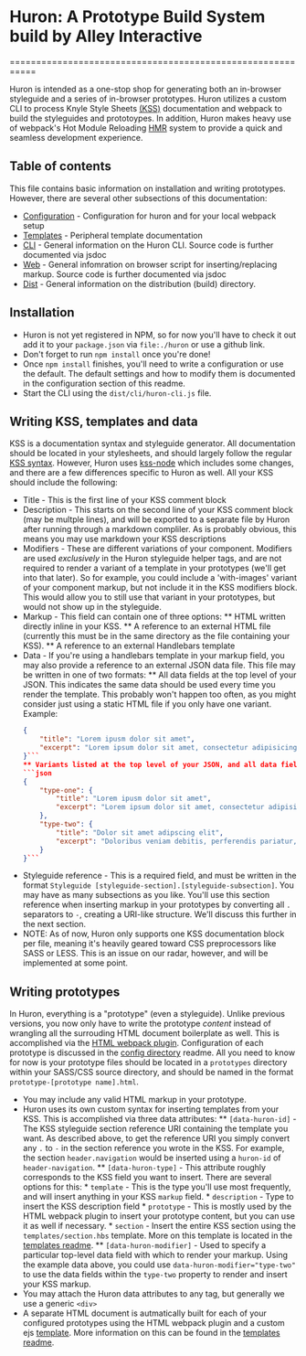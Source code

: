 # Huron: A Prototype Build System build by Alley Interactive
===========================================================

Huron is intended as a one-stop shop for generating both an in-browser styleguide and a series of in-browser prototypes. Huron utilizes a custom CLI to process Knyle Style Sheets [(KSS)](http://warpspire.com/kss/) documentation and webpack to build the styleguides and prototoypes. In addition, Huron makes heavy use of webpack's Hot Module Reloading [HMR](https://webpack.github.io/docs/hot-module-replacement.html) system to provide a quick and seamless development experience.

## Table of contents
This file contains basic information on installation and writing prototypes. However, there are several other subsections of this documentation:

 * [Configuration](config/README.md) - Configuration for huron and for your local webpack setup
 * [Templates](templates/README.md) - Peripheral template documentation
 * [CLI](src/cli/README.md) - General information on the Huron CLI. Source code is further documented via jsdoc
 * [Web](src/web/README.md) - General infomration on browser script for inserting/replacing markup. Source code is further documented via jsdoc
 * [Dist](dist/README.md) - General information on the distribution (build) directory.

## Installation
 * Huron is not yet registered in NPM, so for now you'll have to check it out add it to your `package.json` via `file:./huron` or use a github link.
 * Don't forget to run `npm install` once you're done!
 * Once `npm install` finishes, you'll need to write a configuration or use the default. The default settings and how to modify them is documented in the configuration section of this readme.
 * Start the CLI using the `dist/cli/huron-cli.js` file.

## Writing KSS, templates and data
KSS is a documentation syntax and styleguide generator. All documentation should be located in your stylesheets, and should largely follow the regular [KSS syntax](http://warpspire.com/kss/syntax/). However, Huron uses [kss-node](https://github.com/kss-node/kss-node) which includes some changes, and there are a few differences specific to Huron as well. All your KSS should include the following:
 * Title - This is the first line of your KSS comment block
 * Description - This starts on the second line of your KSS comment block (may be multple lines), and will be exported to a separate file by Huron after running through a markdown compliler. As is probably obvious, this means you may use markdown your KSS descriptions
 * Modifiers - These are different variations of your component. Modifiers are used _exclusively_ in the Huron styleguide helper tags, and are not required to render a variant of a template in your prototypes (we'll get into that later). So for example, you could include a 'with-images' variant of your component markup, but not include it in the KSS modifiers block. This would allow you to still use that variant in your prototypes, but would not show up in the styleguide.
 * Markup - This field can contain one of three options:
 	** HTML written directly inline in your KSS.
 	** A reference to an external HTML file (currently this must be in the same directory as the file containing your KSS).
 	** A reference to an external Handlebars template
 * Data - If you're using a handlebars template in your markup field, you may also provide a reference to an external JSON data file. This file may be written in one of two formats:
 	** All data fields at the top level of your JSON. This indicates the same data should be used every time you render the template. This probably won't happen too often, as you might consider just using a static HTML file if you only have one variant. Example:
 	```json
 	{
		"title": "Lorem ipusm dolor sit amet",
		"excerpt": "Lorem ipsum dolor sit amet, consectetur adipisicing elit. Impedit nemo accusamus nobis sunt nihil, voluptatem qui itaque. Eius saepe rem perspiciatis beatae ea nulla, sed facilis exercitationem a aspernatur ullam?"
 	}```
 	** Variants listed at the top level of your JSON, and all data fields (and variations thereof) directly beneath them. Example:
 	```json
 	{
 		"type-one": {
			"title": "Lorem ipusm dolor sit amet",
			"excerpt": "Lorem ipsum dolor sit amet, consectetur adipisicing elit. Impedit nemo accusamus nobis sunt nihil, voluptatem qui itaque. Eius saepe rem perspiciatis beatae ea nulla, sed facilis exercitationem a aspernatur ullam?"
		},
		"type-two": {
			"title": "Dolor sit amet adipscing elit",
			"excerpt": "Doloribus veniam debitis, perferendis pariatur, eligendi id non modi! Nesciunt suscipit sint dolorum praesentium!"
		}
 	}```
 * Styleguide reference - This is a required field, and must be written in the format `Styleguide [styleguide-section].[styleguide-subsection]`. You may have as many subsections as you like. You'll use this section reference when inserting markup in your prototypes by converting all `.` separators to `-`, creating a URI-like structure. We'll discuss this further in the next section.
 * NOTE: As of now, Huron only supports one KSS documentation block per file, meaning it's heavily geared toward CSS preprocessors like SASS or LESS. This is an issue on our radar, however, and will be implemented at some point.

## Writing prototypes
In Huron, everything is a "prototype" (even a styleguide). Unlike previous versions, you now only have to write the prototype _content_ instead of wrangling all the surrouding HTML document boilerplate as well. This is accomplished via the [HTML webpack plugin](https://github.com/ampedandwired/html-webpack-plugin). Configuration of each prototype is discussed in the [config directory](config/README.md) readme. All you need to know for now is your prototype files should be located in a `prototypes` directory within your SASS/CSS source directory, and should be named in the format `prototype-[prototype name].html`.
 * You may include any valid HTML markup in your prototype.
 * Huron uses its own custom syntax for inserting templates from your KSS. This is accomplished via three data attributes:
 	** `[data-huron-id]` - The KSS styleguide section reference URI containing the template you want. As described above, to get the reference URI you simply convert any `.` to `-` in the section reference you wrote in the KSS. For example, the section `header.navigation` would be inserted using a `huron-id` of `header-navigation`.
 	** `[data-huron-type]` - This attribute roughly corresponds to the KSS field you want to insert. There are several options for this:
 		* `template` - This is the type you'll use most frequently, and will insert anything in your KSS `markup` field.
 		* `description` - Type to insert the KSS description field
 		* `prototype` - This is mostly used by the HTML webpack plugin to insert your prototype content, but you can use it as well if necessary.
 		* `section` - Insert the entire KSS section using the `templates/section.hbs` template. More on this template is located in the [templates readme](templates/README.md).
 	** `[data-huron-modifier]` - Used to specify a particular top-level data field with which to render your markup. Using the example data above, you could use `data-huron-modifier="type-two"` to use the data fields within the `type-two` property to render and insert your KSS markup.
 * You may attach the Huron data attributes to any tag, but generally we use a generic `<div>`
 * A separate HTML document is autmatically built for each of your configured prototypes using the HTML webpack plugin and a custom ejs [template](templates/prototype-template.ejs). More information on this can be found in the [templates readme](templates/README.md).
